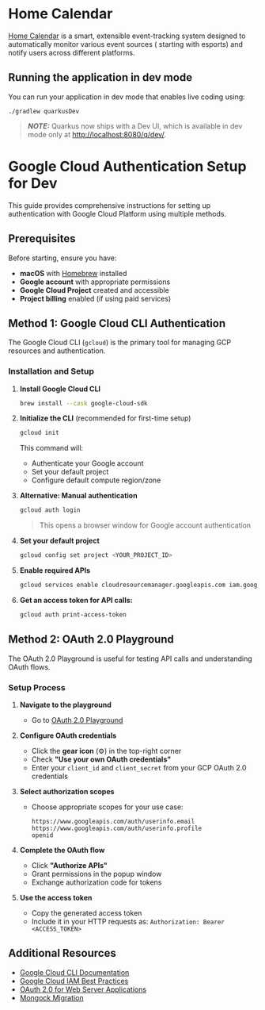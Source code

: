 # Home Calendar

[Home Calendar](https://omeln.atlassian.net/wiki/x/xIAD) is a smart, extensible event-tracking system designed to automatically monitor various event sources (
starting with esports) and notify users across different platforms.

## Running the application in dev mode

You can run your application in dev mode that enables live coding using:

```shell script
./gradlew quarkusDev
```

> **_NOTE:_**  Quarkus now ships with a Dev UI, which is available in dev mode only at <http://localhost:8080/q/dev/>.

# Google Cloud Authentication Setup for Dev

This guide provides comprehensive instructions for setting up authentication with Google Cloud Platform using multiple methods.

## Prerequisites

Before starting, ensure you have:

- **macOS** with [Homebrew](https://brew.sh) installed
- **Google account** with appropriate permissions
- **Google Cloud Project** created and accessible
- **Project billing** enabled (if using paid services)

## Method 1: Google Cloud CLI Authentication

The Google Cloud CLI (`gcloud`) is the primary tool for managing GCP resources and authentication.

### Installation and Setup

1. **Install Google Cloud CLI**
   ```bash
   brew install --cask google-cloud-sdk
   ```

2. **Initialize the CLI** (recommended for first-time setup)
   ```bash
   gcloud init
   ```
   This command will:
   - Authenticate your Google account
   - Set your default project
   - Configure default compute region/zone

3. **Alternative: Manual authentication**
   ```bash
   gcloud auth login
   ```
   > This opens a browser window for Google account authentication

4. **Set your default project**
   ```bash
   gcloud config set project <YOUR_PROJECT_ID>
   ```

5. **Enable required APIs**
   ```bash
   gcloud services enable cloudresourcemanager.googleapis.com iam.googleapis.com --project=<YOUR_PROJECT_ID>
   ```

6. **Get an access token for API calls:**
   ```bash
   gcloud auth print-access-token
   ```

## Method 2: OAuth 2.0 Playground

The OAuth 2.0 Playground is useful for testing API calls and understanding OAuth flows.

### Setup Process

1. **Navigate to the playground**
   - Go to [OAuth 2.0 Playground](https://developers.google.com/oauthplayground)

2. **Configure OAuth credentials**
   - Click the **gear icon** (⚙️) in the top-right corner
   - Check **"Use your own OAuth credentials"**
   - Enter your `client_id` and `client_secret` from your GCP OAuth 2.0 credentials

3. **Select authorization scopes**
   - Choose appropriate scopes for your use case:
     ```
     https://www.googleapis.com/auth/userinfo.email
     https://www.googleapis.com/auth/userinfo.profile
     openid
     ```

4. **Complete the OAuth flow**
   - Click **"Authorize APIs"**
   - Grant permissions in the popup window
   - Exchange authorization code for tokens

5. **Use the access token**
   - Copy the generated access token
   - Include it in your HTTP requests as: `Authorization: Bearer <ACCESS_TOKEN>`


## Additional Resources

- [Google Cloud CLI Documentation](https://cloud.google.com/sdk/docs)
- [Google Cloud IAM Best Practices](https://cloud.google.com/iam/docs/using-iam-securely)
- [OAuth 2.0 for Web Server Applications](https://developers.google.com/identity/protocols/oauth2/web-server)
- [Mongock Migration](https://docs.quarkiverse.io/quarkus-mongock/dev/index.html)